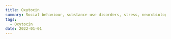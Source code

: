 ```yaml
---
title: Oxytocin
summary: Social behaviour, substance use disorders, stress, neurobiology, and therapeutic use.
tags:
  - Oxytocin
date: 2022-01-01
---
```

